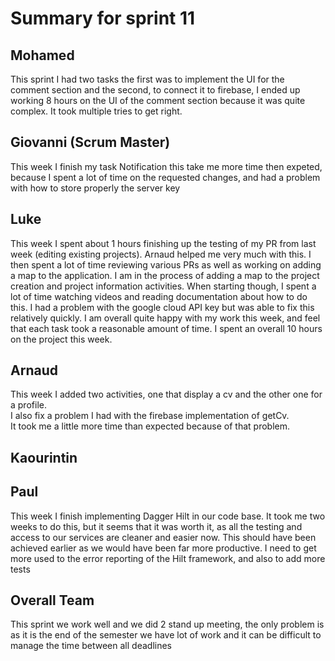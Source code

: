 # Summary for sprint 11


## Mohamed 
This sprint I had two tasks the first was to implement the UI for the comment section and the second, to connect it to firebase, I ended up working 8 hours on the UI of the comment section because it was quite complex. It took multiple tries to get right.  

## Giovanni (Scrum Master)
This week I finish my task Notification this take me more time then expeted, because I spent a lot of time on the requested changes, and had a 
problem with how to store properly the server key

## Luke
This week I spent about 1 hours finishing up the testing of my PR from last week (editing existing projects). Arnaud helped me very much with this. I then spent a lot of time reviewing various PRs as well as working on adding a map to the application. I am in the process of adding a map to the project creation and project information activities. When starting though, I spent a lot of time watching videos and reading documentation about how to do this. I had a problem with the google cloud API key but was able to fix this relatively quickly. I am overall quite happy with my work this week, and feel that each task took a reasonable amount of time. I spent an overall 10 hours on the project this week.

## Arnaud
This week I added two activities, one that display a cv and the other one for a profile.  
I also fix a problem I had with the firebase implementation of getCv.  
It took me a little more time than expected because of that problem.  

## Kaourintin


## Paul
This week I finish implementing Dagger Hilt in our code base. It took me two weeks to do this, but it seems that it was worth it, as all the testing and access to our services are cleaner and easier now. This should have been achieved earlier as we would have been far more productive.
I need to get more used to the error reporting of the Hilt framework, and also to add more tests

## Overall Team
This sprint we work well and we did 2 stand up meeting, the only problem is as it is the end of the 
semester we have lot of work and it can be difficult to manage the time between all deadlines
